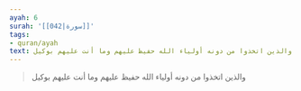 ```yaml
---
ayah: 6
surah: '[[042|سورة]]'
tags:
- quran/ayah
text: والذين اتخذوا من دونه أولياء الله حفيظ عليهم وما أنت عليهم بوكيل
---
```

> والذين اتخذوا من دونه أولياء الله حفيظ عليهم وما أنت عليهم بوكيل
